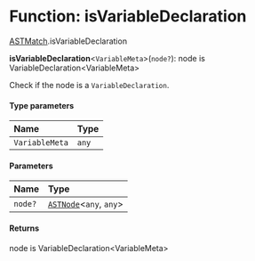 # Function: isVariableDeclaration

[ASTMatch](/en/auto-docs/variable-plugin/modules/ASTMatch.md).isVariableDeclaration

**isVariableDeclaration**<`VariableMeta`>(`node?`): node is VariableDeclaration\<VariableMeta>

Check if the node is a `VariableDeclaration`.

#### Type parameters

| Name | Type |
| :------ | :------ |
| `VariableMeta` | `any` |

#### Parameters

| Name | Type |
| :------ | :------ |
| `node?` | [`ASTNode`](/en/auto-docs/variable-plugin/classes/ASTNode.md)<`any`, `any`> |

#### Returns

node is VariableDeclaration\<VariableMeta>
